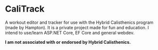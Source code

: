# CaliTrack
A workout editor and tracker for use with the Hybrid Calisthenics program (made by Hampton). It is a private project made for fun and education.
I intend to use/learn ASP.NET Core, EF Core and general webdev. 

**I am not associated with or endorsed by Hybrid Calisthenics.**
